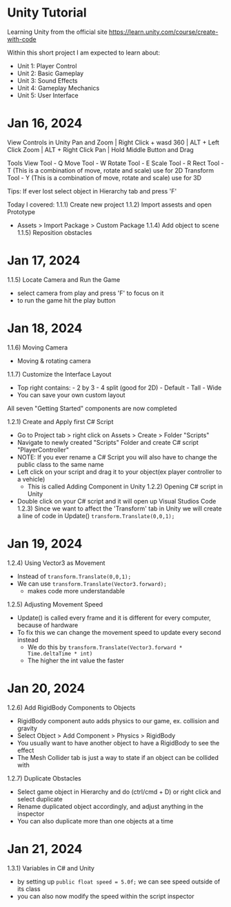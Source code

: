 # Unity Tutorial
Learning Unity from the official site
https://learn.unity.com/course/create-with-code

Within this short project I am expected to learn about:
  - Unit 1: Player Control
  - Unit 2: Basic Gameplay
  - Unit 3: Sound Effects
  - Unit 4: Gameplay Mechanics
  - Unit 5: User Interface

# Jan 16, 2024

View Controls in Unity
Pan and Zoom | Right Click + wasd
360          | ALT + Left Click
Zoom         | ALT + Right Click
Pan          | Hold Middle Button and Drag

Tools
View Tool - Q
Move Tool - W
Rotate Tool - E
Scale Tool - R
Rect Tool - T (This is a combination of move, rotate and scale) use for 2D
Transform Tool - Y (This is a combination of move, rotate and scale) use for 3D

Tips:
If ever lost select object in Hierarchy tab and press 'F'

Today I covered:
1.1.1) Create new project
1.1.2) Import assests and open Prototype
   - Assets > Import Package > Custom Package
1.1.4) Add object to scene
1.1.5) Reposition obstacles

# Jan 17, 2024

1.1.5) Locate Camera and Run the Game
  - select camera from play and press 'F' to focus on it
  - to run the game hit the play button

# Jan 18, 2024

1.1.6) Moving Camera
   - Moving & rotating camera

1.1.7) Customize the Interface Layout
   - Top right contains:
    - 2 by 3
    - 4 split (good for 2D)
    - Default
    - Tall
    - Wide
   - You can save your own custom layout

All seven "Getting Started" components are now completed

1.2.1) Create and Apply first C# Script
   - Go to Project tab > right click on Assets > Create > Folder "Scripts"
   - Navigate to newly created "Scripts" Folder and create C# script "PlayerController"
   - NOTE: If you ever rename a C# Script you will also have to change the public class to the same name
   - Left click on your script and drag it to your object(ex player controller to a vehicle)
       - This is called Adding Component in Unity
1.2.2) Opening C# script in Unity
   - Double click on your C# script and it will open up Visual Studios Code
1.2.3) Since we want to affect the 'Transform' tab in Unity we will create a line of code in Update()
  `transform.Translate(0,0,1);`

# Jan 19, 2024

1.2.4) Using Vector3 as Movement
  - Instead of `transform.Translate(0,0,1);`
  - We can use `transform.Translate(Vector3.forward);`
    - makes code more understandable

1.2.5) Adjusting Movement Speed
  - Update() is called every frame and it is different for every computer, because of hardware
  - To fix this we can change the movement speed to update every second instead
      - We do this by `transform.Translate(Vector3.forward * Time.deltaTime * int)`
      - The higher the int value the faster

# Jan 20, 2024

1.2.6) Add RigidBody Components to Objects
  - RigidBody component auto adds physics to our game, ex. collision and gravity
  - Select Object > Add Component > Physics > RigidBody
  - You usually want to have another object to have a RigidBody to see the effect
  - The Mesh Collider tab is just a way to state if an object can be collided with

1.2.7) Duplicate Obstacles
  - Select game object in Hierarchy and do (ctrl/cmd + D) or right click and select duplicate
  - Rename duplicated object accordingly, and adjust anything in the inspector
  - You can also duplicate more than one objects at a time

# Jan 21, 2024

1.3.1) Variables in C# and Unity
  - by setting up `public float speed = 5.0f;` we can see speed outside of its class
  - you can also now modify the speed within the script inspector
